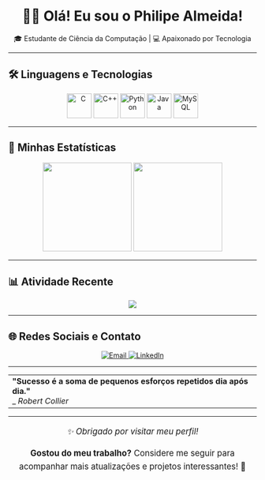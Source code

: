 <!-- START README -->
<h1 align="center">👨‍💻 Olá! Eu sou o Philipe Almeida!</h1>
<p align="center">
   🎓 Estudante de Ciência da Computação | 💻 Apaixonado por Tecnologia
</p>

---

## 🛠️ **Linguagens e Tecnologias**
<p align="center">
   <img src="https://cdn.jsdelivr.net/gh/devicons/devicon/icons/c/c-original.svg" title="C" alt="C" width="50" height="50"/>
   <img src="https://cdn.jsdelivr.net/gh/devicons/devicon/icons/cplusplus/cplusplus-original.svg" title="C++" alt="C++" width="50" height="50"/>
   <img src="https://cdn.jsdelivr.net/gh/devicons/devicon/icons/python/python-original.svg" title="Python" alt="Python" width="50" height="50"/>
   <img src="https://cdn.jsdelivr.net/gh/devicons/devicon/icons/java/java-original.svg" title="Java" alt="Java" width="50" height="50"/>
   <img src="https://cdn.jsdelivr.net/gh/devicons/devicon/icons/mysql/mysql-original-wordmark.svg" title="MySQL" alt="MySQL" width="50" height="50"/>
</p>

---

## 🚀 **Minhas Estatísticas**
<p align="center">
   <img height="180em" src="https://github-readme-stats.vercel.app/api?username=Ph-almeida01&show_icons=true&theme=react&include_all_commits=true&count_private=true"/>
   <img height="180em" src="https://github-readme-stats.vercel.app/api/top-langs/?username=Ph-almeida01&layout=compact&langs_count=7&theme=react"/>
</p>

---

## 📊 **Atividade Recente**
<p align="center">
   <img src="https://github-readme-activity-graph.vercel.app/graph?username=Ph-almeida01&theme=react-dark"/>
</p>

---

## 🌐 **Redes Sociais e Contato**
<p align="center">
   <a href="mailto:phh.almeida01@gmail.com" target="_blank">
      <img src="https://img.shields.io/badge/-Email-D14836?style=for-the-badge&logo=gmail&logoColor=white" alt="Email"/>
   </a>
   <a href="https://www.linkedin.com/in/philipe-almeida-0407361a4/" target="_blank">
      <img src="https://img.shields.io/badge/-LinkedIn-%230077B5?style=for-the-badge&logo=linkedin&logoColor=white" alt="LinkedIn"/>
   </a>
</p>

---

<div align="center">
   <table>
      <tr>
         <td>
            <strong>"Sucesso é a soma de pequenos esforços repetidos dia após dia."</strong>  
            <br> _ <em>Robert Collier</em>
         </td>
      </tr>
   </table>
</div>

---

<div align="center" style="font-size: 1.2em; line-height: 1.6;">
   <p><em>✨ Obrigado por visitar meu perfil!</em></p>
   <p><strong>Gostou do meu trabalho?</strong> Considere me seguir para acompanhar mais atualizações e projetos interessantes! 🚀</p>
</div>

<!-- END README -->

